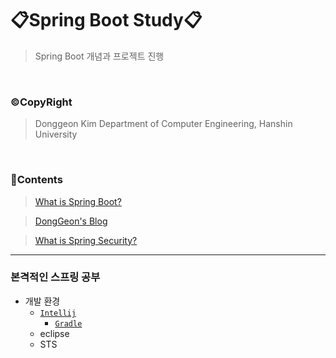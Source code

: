 # 📋Spring Boot Study📋

> Spring Boot 개념과 프로젝트 진행 

<br>

### ©CopyRight

> Donggeon Kim
> Department of Computer Engineering, Hanshin University

<br>


### 📒Contents

> [What is Spring Boot?](https://github.com/DongGeon0908/Spring-Boot/tree/master/Spring%20Boot%20Basic)

> [DongGeon's Blog](https://github.com/DongGeon0908/Spring-Boot/tree/master/Spring%20Boot%20Blog)

> [What is Spring Security?](https://github.com/DongGeon0908/Spring-Boot/tree/master/Spring%20Boot%20Security)

<hr />

### 본격적인 스프링 공부

- 개발 환경
    + [`Intellij`](https://github.com/DongGeon0908/Spring-Boot/blob/master/Spring%20Boot%20With%20AWS/Intellij.md)
        * [`Gradle`](https://github.com/DongGeon0908/Spring-Boot/blob/master/Spring%20Boot%20With%20AWS/Gradle.md)
    + eclipse
    + STS


<br>

